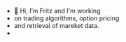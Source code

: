 - 👋 Hi, I’m Fritz and I'm working
- on trading algorithms, option pricing
- and retrieval of mareket data.
- 
<!---
algoratio/algoratio is a ✨ special ✨ repository because its `README.md` (this file) appears on your GitHub profile.
You can click the Preview link to take a look at your changes.
--->
